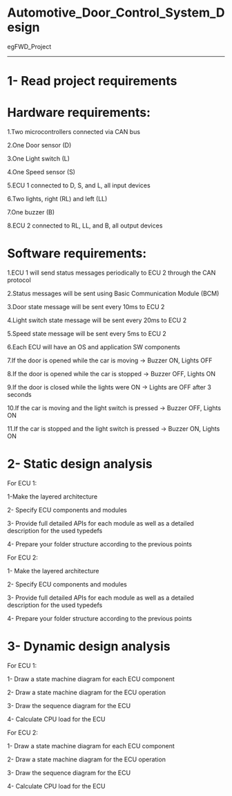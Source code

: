 # Automotive_Door_Control_System_Design
egFWD_Project

------------------------------------------------------------
# 1- Read project requirements

  # Hardware requirements:

1.Two microcontrollers connected via CAN bus

2.One Door sensor (D)

3.One Light switch (L)

4.One Speed sensor (S)

5.ECU 1 connected to D, S, and L, all input devices

6.Two lights, right (RL) and left (LL)

7.One buzzer (B)

8.ECU 2 connected to RL, LL, and B, all output devices
 
 # Software requirements:

1.ECU 1 will send status messages periodically to ECU 2 through the CAN protocol

2.Status messages will be sent using Basic Communication Module (BCM)

3.Door state message will be sent every 10ms to ECU 2

4.Light switch state message will be sent every 20ms to ECU 2

5.Speed state message will be sent every 5ms to ECU 2

6.Each ECU will have an OS and application SW components

7.If the door is opened while the car is moving → Buzzer ON, Lights OFF

8.If the door is opened while the car is stopped → Buzzer OFF, Lights ON

9.If the door is closed while the lights were ON → Lights are OFF after 3 seconds

10.If the car is moving and the light switch is pressed → Buzzer OFF, Lights ON

11.If the car is stopped and the light switch is pressed → Buzzer ON, Lights ON



# 2- Static design analysis

For ECU 1:

1-Make the layered architecture

2- Specify ECU components and modules

3- Provide full detailed APIs for each module as well as a detailed description for the used typedefs

4- Prepare your folder structure according to the previous points

For ECU 2:

1- Make the layered architecture

2- Specify ECU components and modules

3- Provide full detailed APIs for each module as well as a detailed description for the used typedefs

4- Prepare your folder structure according to the previous points


# 3- Dynamic design analysis

For ECU 1:

1- Draw a state machine diagram for each ECU component

2- Draw a state machine diagram for the ECU operation

3- Draw the sequence diagram for the ECU

4- Calculate CPU load for the ECU

For ECU 2:

1- Draw a state machine diagram for each ECU component

2- Draw a state machine diagram for the ECU operation

3- Draw the sequence diagram for the ECU

4- Calculate CPU load for the ECU
